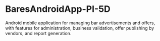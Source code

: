 # BaresAndroidApp-PI-5D
Android mobile application for managing bar advertisements and offers, with features for administration, business validation, offer publishing by vendors, and report generation.
